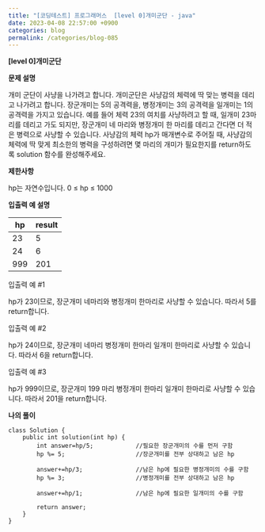 ```yaml
---
title: "[코딩테스트] 프로그래머스  [level 0]개미군단 - java"
date: 2023-04-08 22:57:00 +0900
categories: blog
permalink: /categories/blog-085
---
```



**[level 0]개미군단**



**문제 설명**

개미 군단이 사냥을 나가려고 합니다. 개미군단은 사냥감의 체력에 딱 맞는 병력을 데리고 나가려고 합니다. 장군개미는 5의 공격력을, 병정개미는 3의 공격력을 일개미는 1의 공격력을 가지고 있습니다. 예를 들어 체력 23의 여치를 사냥하려고 할 때, 일개미 23마리를 데리고 가도 되지만, 장군개미 네 마리와 병정개미 한 마리를 데리고 간다면 더 적은 병력으로 사냥할 수 있습니다. 사냥감의 체력 hp가 매개변수로 주어질 때, 사냥감의 체력에 딱 맞게 최소한의 병력을 구성하려면 몇 마리의 개미가 필요한지를 return하도록 solution 함수를 완성해주세요.





**제한사항**

hp는 자연수입니다.
0 ≤ hp ≤ 1000


**입출력 예 설명**

|hp|	result|
|------|---|
|23|	5|
|24|	6|
|999|	201|

입출력 예 #1

hp가 23이므로, 장군개미 네마리와 병정개미 한마리로 사냥할 수 있습니다. 따라서 5를 return합니다.

입출력 예 #2

hp가 24이므로, 장군개미 네마리 병정개미 한마리 일개미 한마리로 사냥할 수 있습니다. 따라서 6을 return합니다.

입출력 예 #3

hp가 999이므로, 장군개미 199 마리 병정개미 한마리 일개미 한마리로 사냥할 수 있습니다. 따라서 201을 return합니다.

**나의 풀이**

```
class Solution {
    public int solution(int hp) {
        int answer=hp/5;            //필요한 장군개미의 수를 먼저 구함
        hp %= 5;                    //장군개미를 전부 상대하고 남은 hp
        
        answer+=hp/3;               //남은 hp에 필요한 병정개미의 수를 구함
        hp %= 3;                    //병정개미를 전부 상대하고 남은 hp
        
        answer+=hp/1;               //남은 hp에 필요한 일개미의 수를 구함
        
        return answer;
    }
}

```


